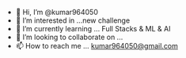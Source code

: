 - 👋 Hi, I’m @kumar964050
- 👀 I’m interested in ...new challenge
- 🌱 I’m currently learning ... Full Stacks & ML & AI
- 💞️ I’m looking to collaborate on ...
- 📫 How to reach me ... kumar964050@gmail.com
